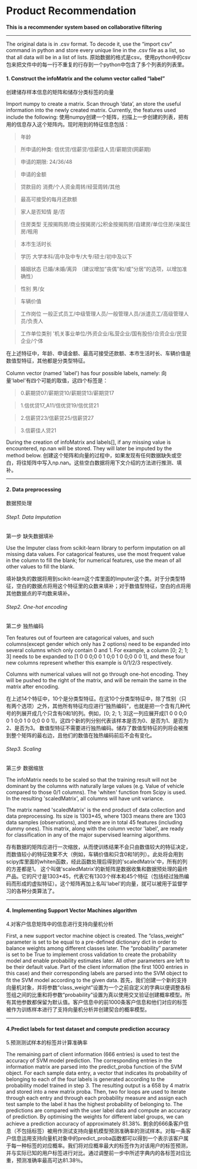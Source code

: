 # Product Recommendation
**This is a recommender system based on collaborative filtering**

---

The original data is in .csv format. To decode it, use the “import csv” command in python and store every unique line in the .csv file as a list, so that all data will be in a list of lists.
原始数据的格式是csv。使用python中的csv包来把文件中的每一行不重复的行存到一个python中包含了多个列表的列表里。




#### 1. Construct the infoMatrix and the column vector called “label”
创建储存样本信息的矩阵和储存分类标签的向量

Import numpy to create a matrix. Scan through ‘data’, an store the useful information into the newly created matrix. Currently, the features used include the following:
使用numpy创建一个矩阵，扫描上一步创建的列表，把有用的信息存入这个矩阵内。现时用到的特征信息包括：

>年龄 

>所申请的种类: 信优贷/信薪贷/信薪佳人贷/薪期贷(网薪期)

>申请的期限: 24/36/48

>申请的金额

>贷款目的 消费/个人资金周转/经营周转/其他

>最高可接受的每月还款额

>家人是否知情 是/否

>住房类型 无按揭购房/商业按揭房/公积金按揭购房/自建房/单位住房/亲属住房/租用

>本市生活时长

>学历 大学本科/高中及中专/大专/硕士/初中及以下

>婚姻状态 已婚/未婚/离异 （建议增加“丧偶”和/或”分居“的选项，以增加准确性）

>性别 男/女

>车辆价值

>工作岗位 一般正式员工/中级管理人员/一般管理人员/派遣员工/高级管理人员/负责人

>工作单位类别 '机关事业单位/外资企业/私营企业/国有股份/合资企业/民营企业/个体

在上述特征中，年龄、申请金额、最高可接受还款额、本市生活时长、车辆价值是数值型特征，其他都是分类型特征。


Column vector (named 'label') has four possible labels, namely:
向量'label'有四个可能的取值，这四个标签是：

>0.薪期贷07/薪期贷10/薪期贷13/薪期贷17

>1.信优贷17_A11/信优贷19/信优贷21

>2.信薪贷23/信薪贷25/信薪贷27

>3.信薪佳人贷21

During the creation of infoMatrix and labels[], if any missing value is encountered, np.nan will be stored. They will later be imputed by the method below.
创建这个矩阵和向量的过程中，如果发现有任何数据缺失或空白，将往矩阵中写入np.nan。这些空白数据将用下文介绍的方法进行推测、填补。



***
#### 2. Data preprocessing
数据预处理

###### Step1. Data Imputation
第一步 缺失数据填补

Use the Imputer class from scikit-learn library to perform imputation on all missing data values. For catagorical features, use the most frequent value in the column to fill the blank; for numerical features, use the mean of all other values to fill the blank.

填补缺失的数据将用到scikit-learn这个库里面的Imputer这个类。对于分类型特征，空白的数据点将用这个特征里的众数来填补；对于数值型特征，空白的点将用其他数据点的平均数来填补。

###### Step2. One-hot encoding
第二步 独热编码

Ten features out of fourteen are catagorical values, and such columns(except gender which only has 2 options) need to be expanded into several columns which only contain 0 and 1. For example, a column [0; 2; 1; 3] needs to be expanded to [1 0 0 0;0 0 1 0;0 1 0 0;0 0 0 1], and these four new columns represent whether this example is 0/1/2/3 respectively.

Columns with numerical values will not go through one-hot encoding. They will be pushed to the right of the matrix, and will be remain the same in the matrix after encoding.

在上述14个特征中，10个是分类型特征。在这10个分类型特征中，除了性别（只有两个选项）之外，其他所有特征均应进行“独热编码”，也就是把一个含有几种代号的列展开成几个只含有0和1的列。例如，[0; 2; 1; 3]这一列应展开成[1 0 0 0;0 0 1 0;0 1 0 0;0 0 0 1]，这四个新的列分别代表该样本是否为0、是否为1、是否为2、是否为3。
数值型特征不需要进行独热编码。储存了数值型特征的列将会被推到整个矩阵的最右边，且他们的数值在独热编码前后不会有变化。

###### Step3. Scaling
第三步 数据缩放

The infoMatrix needs to be scaled so that the training result will not be dominant by the columns with naturally large values (e.g. Value of vehicle compared to those 0/1 columns). The 'whiten' function from Scipy is used. In the resulting 'scaledMatrix', all columns will have unit variance.

The matrix named 'scaledMatrix' is the end product of data collection and data preprocessing. Its size is 1303*45, where 1303 means there are 1303 data samples (observations), and there are in total 45 features (including dummy ones). This matrix, along with the column vector 'label', are ready for classification in any of the major supervised learning algorithms.

存有数据的矩阵应进行一次缩放，从而使训练结果不会只由数值较大的特征决定，而数值较小的特征效果不大（例如，车辆价值和只含0和1的列）。此处将会用到scipy库里面的whiten函数，经此函数处理后得到的'scaledMatrix'中，所有的列的方差都是1。
这个叫做'scaledMatrix'的新矩阵是数据收集和数据预处理的最终产品。它的尺寸是1303*45，代表它有1303个样本和45个特征（包括经过独热编码而形成的虚拟特征）。这个矩阵再加上名叫'label'的向量，就可以被用于监督学习的各种分类算法了。



***
#### 4. Implementing Support Vector Machines algorithm
4.对客户信息矩阵中的信息进行支持向量机分析

First, a new support vector machine object is created. The “class_weight” parameter is set to be equal to a pre-defined dictionary dict in order to balance weights among different classes later. The “probability” parameter is set to be True to implement cross validation to create the probability model and enable probability estimates later. All other parameters are left to be their default value. Part of the client information (the first 1000 entries in this case) and their corresponding labels are parsed into the SVM object to fit the SVM model according to the given data.
首先，我们创建一个新的支持向量机对象，并将参数“class_weight”设置为一个之前自定义的字典以便调整各标签组之间的比重和将参数“probability”设置为真以使用交叉验证创建概率模型。所有其他参数都保留为默认值。客户信息中的前1000条客户信息和他们对应的标签被作为训练样本进行了支持向量机分析并创建契合的概率模型。


***
#### 4.Predict labels for test dataset and compute prediction accuracy
5.预测测试样本的标签并计算准确率

The remaining part of client information (666 entries) is used to test the accuracy of SVM model prediction. The corresponding entries in the information matrix are parsed into the predict_proba function of the SVM object. For each sample data entry, a vector that indicates its probability of belonging to each of the four labels is generated according to the probability model trained in step 3. The resulting output is a 658 by 4 matrix and stored into a new matrix proba. Then, two for loops are used to iterate through each entry and through each probability measure and assign each test sample to the label it has the highest probability of belonging to. The predictions are compared with the user label data and compute an accuracy of prediction. By optimising the weights for different label groups, we can achieve a prediction accuracy of approximately 81.38%.
剩余的666条客户信息（不包括标签）被用作测试支持向量机模型预测准确率的测试样本。对每一条客户信息运用支持向量机对象中的predict_proba函数都可以得到一个表示该客户属于每一种标签的对应概率。我们将对应概率最大的标签作为对该用户的标签预测，并与实际已知的用户标签进行对比。通过调整前一步中所述字典内的各标签对应比重，预测准确率最高可达81.38％。
